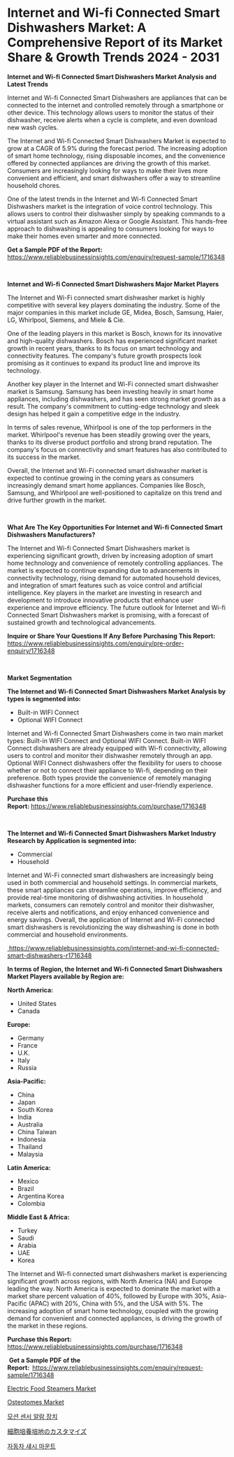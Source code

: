 <p><h1>Internet and Wi-fi Connected Smart Dishwashers Market: A Comprehensive Report of its Market Share & Growth Trends 2024 - 2031</h1></p><p><strong>Internet and Wi-fi Connected Smart Dishwashers Market Analysis and Latest Trends</strong></p>
<p><p>Internet and Wi-fi Connected Smart Dishwashers are appliances that can be connected to the internet and controlled remotely through a smartphone or other device. This technology allows users to monitor the status of their dishwasher, receive alerts when a cycle is complete, and even download new wash cycles. </p><p>The Internet and Wi-fi Connected Smart Dishwashers Market is expected to grow at a CAGR of 5.9% during the forecast period. The increasing adoption of smart home technology, rising disposable incomes, and the convenience offered by connected appliances are driving the growth of this market. Consumers are increasingly looking for ways to make their lives more convenient and efficient, and smart dishwashers offer a way to streamline household chores.</p><p>One of the latest trends in the Internet and Wi-fi Connected Smart Dishwashers market is the integration of voice control technology. This allows users to control their dishwasher simply by speaking commands to a virtual assistant such as Amazon Alexa or Google Assistant. This hands-free approach to dishwashing is appealing to consumers looking for ways to make their homes even smarter and more connected.</p></p>
<p><strong>Get a Sample PDF of the Report:&nbsp;</strong> <a href="https://www.reliablebusinessinsights.com/enquiry/request-sample/1716348">https://www.reliablebusinessinsights.com/enquiry/request-sample/1716348</a></p>
<p>&nbsp;</p>
<p><strong>Internet and Wi-fi Connected Smart Dishwashers Major Market Players</strong></p>
<p><p>The Internet and Wi-Fi connected smart dishwasher market is highly competitive with several key players dominating the industry. Some of the major companies in this market include GE, Midea, Bosch, Samsung, Haier, LG, Whirlpool, Siemens, and Miele & Cie.</p><p>One of the leading players in this market is Bosch, known for its innovative and high-quality dishwashers. Bosch has experienced significant market growth in recent years, thanks to its focus on smart technology and connectivity features. The company's future growth prospects look promising as it continues to expand its product line and improve its technology.</p><p>Another key player in the Internet and Wi-Fi connected smart dishwasher market is Samsung. Samsung has been investing heavily in smart home appliances, including dishwashers, and has seen strong market growth as a result. The company's commitment to cutting-edge technology and sleek design has helped it gain a competitive edge in the industry.</p><p>In terms of sales revenue, Whirlpool is one of the top performers in the market. Whirlpool's revenue has been steadily growing over the years, thanks to its diverse product portfolio and strong brand reputation. The company's focus on connectivity and smart features has also contributed to its success in the market.</p><p>Overall, the Internet and Wi-Fi connected smart dishwasher market is expected to continue growing in the coming years as consumers increasingly demand smart home appliances. Companies like Bosch, Samsung, and Whirlpool are well-positioned to capitalize on this trend and drive further growth in the market.</p></p>
<p>&nbsp;</p>
<p><strong>What Are The Key Opportunities For Internet and Wi-fi Connected Smart Dishwashers Manufacturers?</strong></p>
<p><p>The Internet and Wi-fi Connected Smart Dishwashers market is experiencing significant growth, driven by increasing adoption of smart home technology and convenience of remotely controlling appliances. The market is expected to continue expanding due to advancements in connectivity technology, rising demand for automated household devices, and integration of smart features such as voice control and artificial intelligence. Key players in the market are investing in research and development to introduce innovative products that enhance user experience and improve efficiency. The future outlook for Internet and Wi-fi Connected Smart Dishwashers market is promising, with a forecast of sustained growth and technological advancements.</p></p>
<p><strong>Inquire or Share Your Questions If Any Before Purchasing This Report:</strong> <a href="https://www.reliablebusinessinsights.com/enquiry/pre-order-enquiry/1716348">https://www.reliablebusinessinsights.com/enquiry/pre-order-enquiry/1716348</a></p>
<p>&nbsp;</p>
<p><strong>Market Segmentation</strong></p>
<p><strong>The Internet and Wi-fi Connected Smart Dishwashers Market Analysis by types is segmented into:</strong></p>
<p><ul><li>Built-in WIFI Connect</li><li>Optional WIFI Connect</li></ul></p>
<p><p>Internet and Wi-fi Connected Smart Dishwashers come in two main market types: Built-in WIFI Connect and Optional WIFI Connect. Built-in WIFI Connect dishwashers are already equipped with Wi-fi connectivity, allowing users to control and monitor their dishwasher remotely through an app. Optional WIFI Connect dishwashers offer the flexibility for users to choose whether or not to connect their appliance to Wi-fi, depending on their preference. Both types provide the convenience of remotely managing dishwasher functions for a more efficient and user-friendly experience.</p></p>
<p><strong>Purchase this Report:&nbsp;</strong><a href="https://www.reliablebusinessinsights.com/purchase/1716348">https://www.reliablebusinessinsights.com/purchase/1716348</a></p>
<p>&nbsp;</p>
<p><strong>The Internet and Wi-fi Connected Smart Dishwashers Market Industry Research by Application is segmented into:</strong></p>
<p><ul><li>Commercial</li><li>Household</li></ul></p>
<p><p>Internet and Wi-Fi connected smart dishwashers are increasingly being used in both commercial and household settings. In commercial markets, these smart appliances can streamline operations, improve efficiency, and provide real-time monitoring of dishwashing activities. In household markets, consumers can remotely control and monitor their dishwasher, receive alerts and notifications, and enjoy enhanced convenience and energy savings. Overall, the application of Internet and Wi-Fi connected smart dishwashers is revolutionizing the way dishwashing is done in both commercial and household environments.</p></p>
<p><a href="https://www.reliablebusinessinsights.com/internet-and-wi-fi-connected-smart-dishwashers-r1716348">&nbsp;https://www.reliablebusinessinsights.com/internet-and-wi-fi-connected-smart-dishwashers-r1716348</a></p>
<p><strong>In terms of Region, the Internet and Wi-fi Connected Smart Dishwashers Market Players available by Region are:</strong></p>
<p>
    <p> <strong> North America: </strong>
        <ul>
            <li>United States</li>
            <li>Canada</li>
        </ul>
        </p> 
    <p> <strong> Europe: </strong>
        <ul>
            <li>Germany</li>
            <li>France</li>
            <li>U.K.</li>
            <li>Italy</li>
            <li>Russia</li>
        </ul>
        </p> 
    <p> <strong> Asia-Pacific: </strong>
        <ul>
            <li>China</li>
            <li>Japan</li>
            <li>South Korea</li>
            <li>India</li>
            <li>Australia</li>
            <li>China Taiwan</li>
            <li>Indonesia</li>
            <li>Thailand</li>
            <li>Malaysia</li>
        </ul>
        </p> 
    <p> <strong> Latin America: </strong>
        <ul>
            <li>Mexico</li>
            <li>Brazil</li>
            <li>Argentina Korea</li>
            <li>Colombia</li>
        </ul>
        </p> 
    <p> <strong> Middle East & Africa: </strong>
        <ul>
            <li>Turkey</li>
            <li>Saudi</li>
            <li>Arabia</li>
            <li>UAE</li>
            <li>Korea</li>
        </ul>
    </p>
    </p>
<p><p>The Internet and Wi-fi connected smart dishwashers market is experiencing significant growth across regions, with North America (NA) and Europe leading the way. North America is expected to dominate the market with a market share percent valuation of 40%, followed by Europe with 30%, Asia-Pacific (APAC) with 20%, China with 5%, and the USA with 5%. The increasing adoption of smart home technology, coupled with the growing demand for convenient and connected appliances, is driving the growth of the market in these regions.</p></p>
<p><strong>Purchase this Report: </strong><a href="https://www.reliablebusinessinsights.com/purchase/1716348">https://www.reliablebusinessinsights.com/purchase/1716348</a></p>
<p>&nbsp;<strong>Get a Sample PDF of the Report:&nbsp;&nbsp;</strong><a href="https://www.reliablebusinessinsights.com/enquiry/request-sample/1716348">https://www.reliablebusinessinsights.com/enquiry/request-sample/1716348</a></p>
<p><strong></strong></p>
<p><p><a href="https://github.com/lylyparadise/Market-Research-Report-List-3/blob/main/electric-food-steamers-market.md">Electric Food Steamers Market</a></p><p><a href="https://github.com/GroverBarry/Market-Research-Report-List-5/blob/main/osteotomes-market.md">Osteotomes Market</a></p><p><a href="https://github.com/durgin521/Market-Research-Report-List-1/blob/main/6150643110944.md">모션 센서 알람 장치</a></p><p><a href="https://github.com/TerrellConn/Market-Research-Report-List-1/blob/main/3607742113829.md">細胞培養培地のカスタマイズ</a></p><p><a href="https://github.com/novabrown3/Market-Research-Report-List-1/blob/main/7268979110943.md">자동차 섀시 마운트</a></p></p>